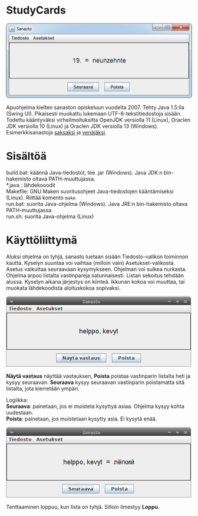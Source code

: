 # StudyCards

![näkymä win7](./image-win7.png "näkymä win7")

Apuohjelma kielten sanaston opiskeluun vuodelta 2007. Tehty Java 1.5:lla (Swing UI). Pikaisesti muokattu lukemaan UTF-8-tekstitiedostoja sisään. 
Todettu kääntyväksi virheilmoituksitta OpenJDK versiolla 11 (Linux), Oraclen JDK versiolla 10 (Linux) ja Oraclen JDK versiolla 13 (Windows).
Esimerkkisanastoja [saksaksi](../saksa) ja [venäjäksi](../venaja).

# Sisältöä

build.bat: käännä Java-tiedostot, tee .jar (Windows). Java JDK:n bin-hakemisto oltava PATH-muuttujassa.  
*.java : lähdekooodit  
Makefile: GNU Maken suoritusohjeet Java-tiedostojen kääntämiseksi (Linux). Riittää komento ```make```  
run.bat: suorita Java-ohjelma (Windows). Java JRE:n bin-hakemisto oltava PATH-muuttujassa.  
run.sh: suorita Java-ohjelma (Linux)  

# Käyttöliittymä

Aluksi ohjelma on tyhjä, sanasto luetaan sisään Tiedosto-valikon toiminnon kautta. 
Kyselyn suuntaa voi vaihtaa (milloin vain) Asetukset-valikosta. Asetus vaikuttaa seuraavaan kysymykseen.
Ohjelman voi sulkea nurkasta. Ohjelma arpoo listalta vastinpareja satunnaisesti. Listan sekoitus tehdään alussa. 
Kyselyn aikana järjestys on kiinteä. Ikkunan kokoa voi muuttaa, tai muokata lähdekoodista aloituskokoa sopivaksi.

![näkymä-1](./image-1.png "näkymä 1")

**Näytä vastaus** näyttää vastauksen, **Poista** poistaa vastinparin listalta heti ja kysyy seuraavan.
**Seuraava** kysyy seuraavan vastinparin poistamatta sitä listalta, jota kierretään ympäri.  

Logiikka:  
**Seuraava**: painetaan, jos ei muisteta kysyttyä asiaa. Ohjelma kysyy kohta uudestaan.  
**Poista**: painetaan, jos muistetaan kysytty asia. Ei kysytä enää.

![näkymä-2](./image-2.png "näkymä 2")

Tenttaaminen loppuu, kun lista on tyhjä. Silloin ilmestyy **Loppu**.


